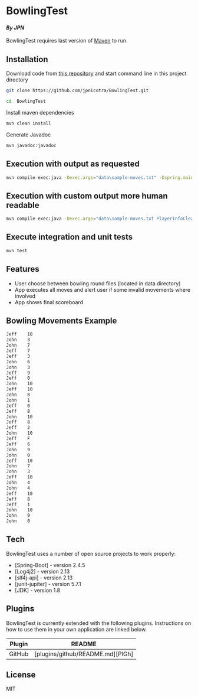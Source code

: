 # BowlingTest
#### _By JPN_
BowlingTest requires last version of [Maven](https://maven.apache.org/) to run.

## Installation

Download code from [this repository](https://github.com/jpnicotra/BowlingTest.git) and start command line in this project directory

```sh
git clone https://github.com/jpnicotra/BowlingTest.git
```

```sh
cd  BowlingTest
```

Install maven dependencies
```sh
mvn clean install
```

Generate Javadoc
```sh
mvn javadoc:javadoc
```

## Execution with output as requested

```sh
mvn compile exec:java -Dexec.args="data\sample-moves.txt" -Dspring.main.banner-mode=off -Dspring.main.log-startup-info=false
```

## Execution with custom output more human readable

```sh
mvn compile exec:java -Dexec.args="data\sample-moves.txt PlayerInfoClearFormatter" -Dspring.main.banner-mode=off -Dspring.main.log-startup-info=false
```

## Execute integration and unit tests

```sh
mvn test
```

## Features

- User choose between bowling round files (located in data directory)
- App executes all moves and alert user if some invalid movements where involved
- App shows final scoreboard

## Bowling Movements Example

```sh
Jeff	10
John	3
John	7
Jeff	7
Jeff	3
John	6
John	3
Jeff	9
Jeff	0
John	10
Jeff	10
John	8
John	1
Jeff	0
Jeff	8
John	10
Jeff	8
Jeff	2
John	10
Jeff	F
Jeff	6
John	9
John	0
Jeff	10
John	7
John	3
Jeff	10
John	4
John	4
Jeff	10
Jeff	8
Jeff	1
John	10
John	9
John	0
```

## Tech

BowlingTest uses a number of open source projects to work properly:

- [Spring-Boot] - version 2.4.5
- [Log4j2] - version 2.13
- [slf4j-api] - version 2.13
- [junit-jupiter] - version 5.7.1
- [JDK] - version 1.8

## Plugins

BowlingTest is currently extended with the following plugins.
Instructions on how to use them in your own application are linked below.

| Plugin | README |
| ------ | ------ |
| GitHub | [plugins/github/README.md][PlGh] |



## License

MIT
